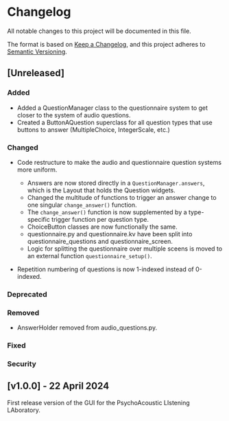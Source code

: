 # Changelog

All notable changes to this project will be documented in this file.

The format is based on [Keep a Changelog](https://keepachangelog.com/en/1.1.0/),
and this project adheres to [Semantic Versioning](https://semver.org/spec/v2.0.0.html).


## [Unreleased]

### Added
- Added a QuestionManager class to the questionnaire system to get closer to the system of audio questions.
- Created a ButtonAQuestion superclass for all question types that use buttons to answer (MultipleChoice, IntegerScale, etc.)

### Changed
- Code restructure to make the audio and questionnaire question systems more uniform. 
  - Answers are now stored directly in a ```QuestionManager.answers```, which is the Layout that holds the Question widgets.
  - Changed the multitude of functions to trigger an answer change to one singular ```change_answer()``` function.
  - The ```change_answer()``` function is now supplemented by a type-specific trigger function per question type.
  - ChoiceButton classes are now functionally the same.
  - questionnaire.py and questionnaire.kv have been split into questionnaire_questions and questionnaire_screen.
  - Logic for splitting the questionnaire over multiple sceens is moved to an external function ```questionnaire_setup()```.

- Repetition numbering of questions is now 1-indexed instead of 0-indexed.

### Deprecated


### Removed
- AnswerHolder removed from audio_questions.py.


### Fixed


### Security



## [v1.0.0] - 22 April 2024

First release version of the GUI for the PsychoAcoustic LIstening LAboratory.
